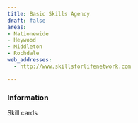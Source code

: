 ```yaml
---
title: Basic Skills Agency
draft: false
areas:
- Nationewide
- Heywood
- Middleton
- Rochdale
web_addresses:
  - http://www.skillsforlifenetwork.com

---
```


### Information
Skill cards

